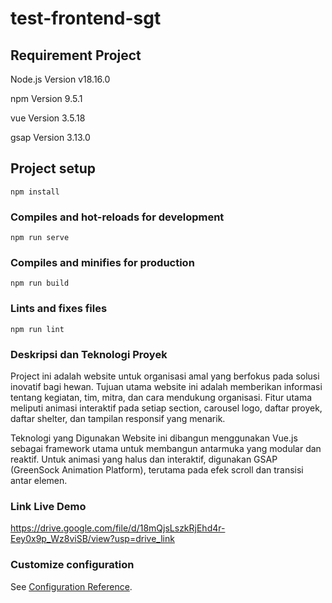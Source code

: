 # test-frontend-sgt

## Requirement Project
Node.js Version v18.16.0

npm Version 9.5.1

vue Version 3.5.18

gsap Version 3.13.0

## Project setup
```
npm install
```

### Compiles and hot-reloads for development
```
npm run serve
```

### Compiles and minifies for production
```
npm run build
```

### Lints and fixes files
```
npm run lint
```

### Deskripsi dan Teknologi Proyek
Project ini adalah website untuk organisasi amal yang berfokus pada solusi inovatif bagi hewan. Tujuan utama website ini adalah memberikan informasi tentang kegiatan, tim, mitra, dan cara mendukung organisasi. Fitur utama meliputi animasi interaktif pada setiap section, carousel logo, daftar proyek, daftar shelter, dan tampilan responsif yang menarik.

Teknologi yang Digunakan
Website ini dibangun menggunakan Vue.js sebagai framework utama untuk membangun antarmuka yang modular dan reaktif. Untuk animasi yang halus dan interaktif, digunakan GSAP (GreenSock Animation Platform), terutama pada efek scroll dan transisi antar elemen.

### Link Live Demo
https://drive.google.com/file/d/18mQjsLszkRjEhd4r-Eey0x9p_Wz8viSB/view?usp=drive_link 

### Customize configuration
See [Configuration Reference](https://cli.vuejs.org/config/).
